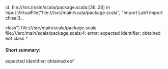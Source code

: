 id: file://<WORKSPACE>/src/main/scala/package.scala:[36..36) in Input.VirtualFile("file://<WORKSPACE>/src/main/scala/package.scala", "import Lab1
import chisel3._ 

class")
file://<WORKSPACE>/src/main/scala/package.scala
file://<WORKSPACE>/src/main/scala/package.scala:4: error: expected identifier; obtained eof
class
     ^
#### Short summary: 

expected identifier; obtained eof